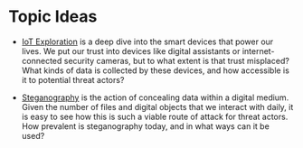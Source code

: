 # Topic Ideas

*  [IoT Exploration](topics/iotexploration.md) is a deep dive into the smart devices that power our lives. We put our trust into devices like digital assistants or internet-connected security cameras, but to what extent is that trust misplaced? What kinds of data is collected by these devices, and how accessible is it to potential threat actors?

*  [Steganography](topics/steganography.md) is the action of concealing data within a digital medium. Given the number of files and digital objects that we interact with daily, it is easy to see how this is such a viable route of attack for threat actors. How prevalent is steganography today, and in what ways can it be used? 
